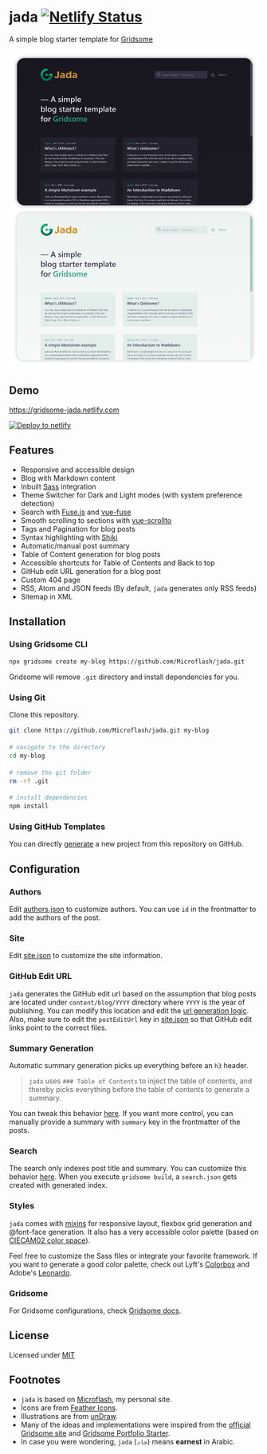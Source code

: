 # jada [![Netlify Status](https://api.netlify.com/api/v1/badges/ab389147-4a61-4967-967c-a2d3c0020f98/deploy-status)](https://app.netlify.com/sites/gridsome-jada/deploys)

A simple blog starter template for [Gridsome](https://gridsome.org/)

![Preview](./preview.png)

## Demo

<https://gridsome-jada.netlify.com>

[![Deploy to netlify](https://www.netlify.com/img/deploy/button.svg)](https://app.netlify.com/start/deploy?repository=https://github.com/Microflash/jada)

## Features

- Responsive and accessible design
- Blog with Markdown content
- Inbuilt [Sass](https://sass-lang.com/) integration
- Theme Switcher for Dark and Light modes (with system preference detection)
- Search with [Fuse.js](https://fusejs.io/) and [vue-fuse](https://github.com/shayneo/vue-fuse)
- Smooth scrolling to sections with [vue-scrollto](https://github.com/rigor789/vue-scrollTo)
- Tags and Pagination for blog posts
- Syntax highlighting with [Shiki](https://github.com/octref/shiki)
- Automatic/manual post summary
- Table of Content generation for blog posts
- Accessible shortcuts for Table of Contents and Back to top
- GitHub edit URL generation for a blog post
- Custom 404 page
- RSS, Atom and JSON feeds (By default, `jada` generates only RSS feeds)
- Sitemap in XML

## Installation

### Using Gridsome CLI

```sh
npx gridsome create my-blog https://github.com/Microflash/jada.git
```

Gridsome will remove `.git` directory and install dependencies for you.

### Using Git

Clone this repository.

```sh
git clone https://github.com/Microflash/jada.git my-blog

# navigate to the directory
cd my-blog

# remove the git folder
rm -rf .git

# install dependencies
npm install
```

### Using GitHub Templates

You can directly [generate](https://github.com/Microflash/jada/generate) a new project from this repository on GitHub.

## Configuration

### Authors

Edit [authors.json](./data/authors.json) to customize authors. You can use `id` in the frontmatter to add the authors of the post.

### Site

Edit [site.json](./data/site.json) to customize the site information. 

### GitHub Edit URL

`jada` generates the GitHub edit url based on the assumption that blog posts are located under `content/blog/YYYY` directory where `YYYY` is the year of publishing. You can modify this location and edit the [url generation logic](https://github.com/Microflash/jada/blob/legacy/src/templates/Post.vue#L76). Also, make sure to edit the `postEditUrl` key in [site.json](./data/site.json) so that GitHub edit links point to the correct files.

### Summary Generation

Automatic summary generation picks up everything before an `h3` header. 

> `jada` uses `### Table of Contents` to inject the table of contents, and thereby picks everything before the table of contents to generate a summary. 

You can tweak this behavior [here](https://github.com/Microflash/jada/blob/legacy/gridsome.server.js#L10). If you want more control, you can manually provide a summary with `summary` key in the frontmatter of the posts.

### Search

The search only indexes post title and summary. You can customize this behavior [here](https://github.com/Microflash/jada/blob/legacy/src/components/SearchBox.vue#L61). When you execute `gridsome build`, a `search.json` gets created with generated index.

### Styles

`jada` comes with [mixins](./src/assets/scss/_mixins.scss) for responsive layout, flexbox grid generation and @font-face generation. It also has a very accessible color palette (based on [CIECAM02 color space](https://en.wikipedia.org/wiki/CIECAM02)).

Feel free to customize the Sass files or integrate your favorite framework. If you want to generate a good color palette, check out Lyft's [Colorbox](http://www.colorbox.io/) and Adobe's [Leonardo](https://leonardocolor.io/).

### Gridsome

For Gridsome configurations, check [Gridsome docs](https://gridsome.org/docs/).

## License

Licensed under [MIT](https://github.com/Microflash/microflash.github.io/blob/release/LICENSE.md)

## Footnotes

- `jada` is based on [Microflash](https://github.com/Microflash/microflash.github.io), my personal site.
- Icons are from [Feather Icons](https://feathericons.com/).
- Illustrations are from [unDraw](https://undraw.co/).
- Many of the ideas and implementations were inspired from the [official Gridsome site](https://github.com/gridsome/gridsome.org) and [Gridsome Portfolio Starter](https://github.com/drehimself/gridsome-portfolio-starter).
- In case you were wondering, `jada` (`جاد`) means **earnest** in Arabic.
